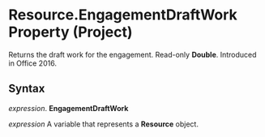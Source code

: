 
# Resource.EngagementDraftWork Property (Project)

Returns the draft work for the engagement. Read-only  **Double**. Introduced in Office 2016.


## Syntax

 _expression_. **EngagementDraftWork**

 _expression_ A variable that represents a **Resource** object.

